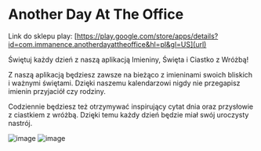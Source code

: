 # Another Day At The Office

Link do sklepu play: [https://play.google.com/store/apps/details?id=com.immanence.anotherdayattheoffice&hl=pl&gl=US](url)

Świętuj każdy dzień z naszą aplikacją Imieniny, Święta i Ciastko z Wróżbą!

Z naszą aplikacją będziesz zawsze na bieżąco z imieninami swoich bliskich i ważnymi świętami. Dzięki naszemu kalendarzowi nigdy nie przegapisz imienin przyjaciół czy rodziny.

Codziennie będziesz też otrzymywać inspirujący cytat dnia oraz przysłowie z ciastkiem z wróżbą. Dzięki temu każdy dzień będzie miał swój uroczysty nastrój.



![image](https://github.com/ImMan3NcE/ADATO/assets/112756919/80513433-99ae-4d08-ae5d-b364abfa3247)
![image](https://github.com/ImMan3NcE/ADATO/assets/112756919/2f879d89-732f-4cfa-990e-0053832e93bf)

